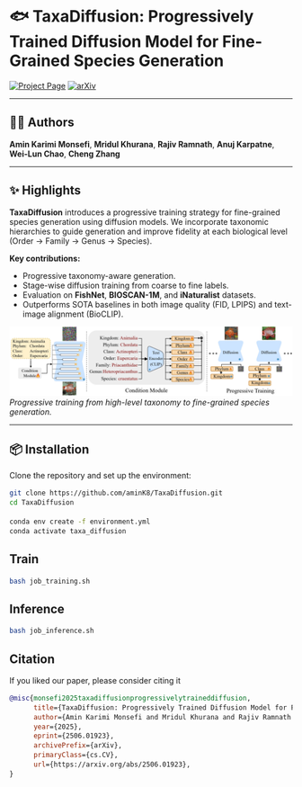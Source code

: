 # 🐟 TaxaDiffusion: Progressively Trained Diffusion Model for Fine-Grained Species Generation

[![Project Page](https://img.shields.io/badge/Webpage-🖼️%20Project%20Page-blue)](https://amink8.github.io/TaxaDiffusion/)
[![arXiv](https://img.shields.io/badge/arXiv-2506.01923-b31b1b.svg)](https://arxiv.org/pdf/2506.01923)

---

## 🧑‍💻 Authors

**Amin Karimi Monsefi**, **Mridul Khurana**, **Rajiv Ramnath**, **Anuj Karpatne**, **Wei-Lun Chao**, **Cheng Zhang**

---

## ✨ Highlights

**TaxaDiffusion** introduces a progressive training strategy for fine-grained species generation using diffusion models. We incorporate taxonomic hierarchies to guide generation and improve fidelity at each biological level (Order → Family → Genus → Species).

**Key contributions:**
- Progressive taxonomy-aware generation.
- Stage-wise diffusion training from coarse to fine labels.
- Evaluation on **FishNet**, **BIOSCAN-1M**, and **iNaturalist** datasets.
- Outperforms SOTA baselines in both image quality (FID, LPIPS) and text-image alignment (BioCLIP).

![overview](images/model_overview.jpg)
*Progressive training from high-level taxonomy to fine-grained species generation.*

---

## 📦 Installation

Clone the repository and set up the environment:

```bash
git clone https://github.com/aminK8/TaxaDiffusion.git
cd TaxaDiffusion

conda env create -f environment.yml
conda activate taxa_diffusion
```


## Train


```bash
bash job_training.sh
```

## Inference

```bash
bash job_inference.sh
```

## Citation
If you liked our paper, please consider citing it
```bibtex
@misc{monsefi2025taxadiffusionprogressivelytraineddiffusion,
      title={TaxaDiffusion: Progressively Trained Diffusion Model for Fine-Grained Species Generation}, 
      author={Amin Karimi Monsefi and Mridul Khurana and Rajiv Ramnath and Anuj Karpatne and Wei-Lun Chao and Cheng Zhang},
      year={2025},
      eprint={2506.01923},
      archivePrefix={arXiv},
      primaryClass={cs.CV},
      url={https://arxiv.org/abs/2506.01923}, 
}
```
